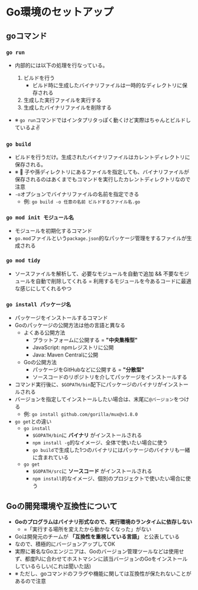 # Go環境のセットアップ

## goコマンド

### `go run`
- 内部的には以下の処理を行なっている。
  1. ビルドを行う
      - ビルド時に生成したバイナリファイルは一時的なディレクトリに保存される
  2. 生成した実行ファイルを実行する
  3. 生成したバイナリファイルを削除する

- ※ `go run`コマンドではインタプリタっぽく動くけど実際はちゃんとビルドしているよ✌️

### `go build`
- ビルドを行うだけ。生成されたバイナリファイルはカレントディレクトリに保存される。
- ※ 🚨 子や孫ディレクトリにあるファイルを指定しても、バイナリファイルが保存されるのはあくまでもコマンドを実行したカレントディレクトリなので注意
- `-o`オプションでバイナリファイルの名前を指定できる
  - 例: `go build -o 任意の名前 ビルドするファイル名.go`

### `go mod init モジュール名`
- モジュールを初期化するコマンド
- `go.mod`ファイルという`package.json`的なパッケージ管理をするファイルが生成される

### `go mod tidy`
- ソースファイルを解析して、必要なモジュールを自動で追加 && 不要なモジュールを自動で削除してくれる = 利用するモジュールを今あるコードに最適な感じにしてくれるやつ

### `go install パッケージ名`
- パッケージをインストールするコマンド
- Goのパッケージの公開方法は他の言語と異なる
  - よくある公開方法
    - プラットフォームに公開する = **"中央集権型"**
    - JavaScript: npmレジストリに公開
    - Java: Maven Centralに公開
  - Goの公開方法
    - パッケージをGitHubなどに公開する = **"分散型"**
    - ソースコードのリポジトリを介してパッケージをインストールする
- コマンド実行後に、`$GOPATH/bin`配下にパッケージのバイナリがインストールされる
- バージョンを指定してインストールしたい場合は、末尾に`@バージョン`をつける
  - 例: `go install github.com/gorilla/mux@v1.8.0`
- `go get`との違い
  - `go install`
    - `$GOPATH/bin`に **バイナリ** がインストールされる
    - `npm install -g`的なイメージ、全体で使いたい場合に使う
    - `go build`で生成した1つのバイナリにはパッケージのバイナリも一緒に含まれている
  - `go get`
    - `$GOPATH/src`に **ソースコード** がインストールされる
    - `npm install`的なイメージ、個別のプロジェクトで使いたい場合に使う

## Goの開発環境や互換性について
- **Goのプログラムはバイナリ形式なので、実行環境のランタイムに依存しない**
  - =「実行する場所を変えたから動かなくなった」がない
- Goは開発元のチームが **「互換性を重視している言語」** と公表している
- なので、積極的にバージョンアップしてOK
- 実際に著名なGoエンジニアは、Goのバージョン管理ツールなどは使用せず、都度PJに合わせてホストマシンに該当バージョンのGoをインストールしているらしい(これは聞いた話)
- ※ ただし、goコマンドのフラグや機能に関しては互換性が保たれないことがあるので注意
